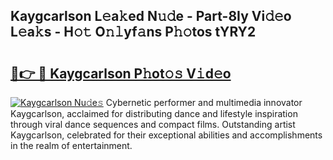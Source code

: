 ## Kaygcarlson L𝚎a𝚔ed N𝚞𝚍e - Part-8Iy Vi𝚍𝚎o L𝚎a𝚔s - H𝚘𝚝 O𝚗𝚕yf𝚊ns P𝚑𝚘tos tYRY2

# <h2><a href="http://kfdgkc.oniu.top/?m=Kaygcarlson">🔗👉 🔴 Kaygcarlson P𝚑ot𝚘𝚜 V𝚒d𝚎o</a></h2>

[![Kaygcarlson Nu𝚍e𝚜](https://i.imgur.com/0qMVB7G.gif)](http://kfdgkc.oniu.top/?m=Kaygcarlson)
Cybernetic performer and multimedia innovator Kaygcarlson, acclaimed for distributing dance and lifestyle inspiration through viral dance sequences and compact films. Outstanding artist Kaygcarlson, celebrated for their exceptional abilities and accomplishments in the realm of entertainment.  
